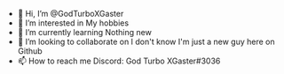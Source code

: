 - 👋 Hi, I’m @GodTurboXGaster
- 👀 I’m interested in My hobbies
- 🌱 I’m currently learning Nothing new
- 💞️ I’m looking to collaborate on I don't know I'm just a new guy here on Github
- 📫 How to reach me Discord: God Turbo XGaster#3036

<!---
GodTurboXGaster/GodTurboXGaster is a ✨ special ✨ repository because its `README.md` (this file) appears on your GitHub profile.
You can click the Preview link to take a look at your changes.
--->
